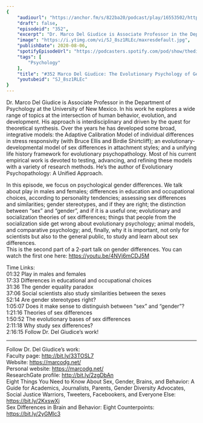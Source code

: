 ```yaml
---
{
	"audiourl": "https://anchor.fm/s/822ba20/podcast/play/16553502/https%3A%2F%2Fd3ctxlq1ktw2nl.cloudfront.net%2Fstaging%2F2020-6-14%2F27edfd92-a146-39c8-e5ca-32080f954646.m4a",
	"draft": false,
	"episodeid": "352",
	"excerpt": "Dr. Marco Del Giudice is Associate Professor in the Department of Psychology at the University of New Mexico. In his work he explores a wide range of topics at the intersection of human behavior, evolution, and development. His approach is interdisciplinary and driven by the quest for theoretical synthesis. Over the years he has developed some broad, integrative models: the Adaptive Calibration Model of individual differences in stress responsivity (with Bruce Ellis and Birdie Shirtcliff); an evolutionary-developmental model of sex differences in attachment styles; and a unifying life history framework for evolutionary psychopathology. Most of his current empirical work is devoted to testing, advancing, and refining these models with a variety of research methods. He’s the author of Evolutionary Psychopathology: A Unified Approach.",
	"image": "https://i.ytimg.com/vi/SJ_8sz1RLEc/maxresdefault.jpg",
	"publishDate": 2020-08-06,
	"spotifyEpisodeUrl": "https://podcasters.spotify.com/pod/show/thedissenter/episodes/352-Marco-Del-Giudice-The-Evolutionary-Psychology-of-Gender-Differences-Part-2-egnm2u",
	"tags": [
		"Psychology"
	],
	"title": "#352 Marco Del Giudice: The Evolutionary Psychology of Gender Differences (Part 2)",
	"youtubeid": "SJ_8sz1RLEc"
}
---
```

Dr. Marco Del Giudice is Associate Professor in the Department of Psychology at the University of New Mexico. In his work he explores a wide range of topics at the intersection of human behavior, evolution, and development. His approach is interdisciplinary and driven by the quest for theoretical synthesis. Over the years he has developed some broad, integrative models: the Adaptive Calibration Model of individual differences in stress responsivity (with Bruce Ellis and Birdie Shirtcliff); an evolutionary-developmental model of sex differences in attachment styles; and a unifying life history framework for evolutionary psychopathology. Most of his current empirical work is devoted to testing, advancing, and refining these models with a variety of research methods. He’s the author of Evolutionary Psychopathology: A Unified Approach.

In this episode, we focus on psychological gender differences. We talk about play in males and females; differences in education and occupational choices, according to personality tendencies; assessing sex differences and similarities; gender stereotypes, and if they are right; the distinction between “sex” and “gender”, and if it is a useful one; evolutionary and socialization theories of sex differences; things that people from the socialization side get wrong about evolutionary psychology; animal models, and comparative psychology; and, finally, why it is important, not only for scientists but also to the general public, to study and learn about sex differences.  
This is the second part of a 2-part talk on gender differences. You can watch the first one here: https://youtu.be/4NVj6mCDJ5M

Time Links:  
<time>01:32</time> Play in males and females  
<time>17:33</time> Differences in educational and occupational choices    
<time>31:36</time> The gender equality paradox  
<time>37:06</time> Social scientists also study similarities between the sexes  
<time>52:14</time> Are gender stereotypes right?  
<time>1:05:07</time> Does it make sense to distinguish between “sex” and “gender”?  
<time>1:21:16</time> Theories of sex differences  
<time>1:50:52</time> The evolutionary bases of sex differences  
<time>2:11:18</time> Why study sex differences?  
<time>2:16:15</time> Follow Dr. Del Giudice’s work!

---

Follow Dr. Del Giudice’s work:  
Faculty page: http://bit.ly/33TOSL7  
Website: https://marcodg.net/  
Personal website: https://marcodg.net/  
ResearchGate profile: http://bit.ly/2zgDbAn  
Eight Things You Need to Know About Sex, Gender, Brains, and Behavior: A Guide for Academics, Journalists, Parents, Gender Diversity Advocates, Social Justice Warriors, Tweeters, Facebookers, and Everyone Else: https://bit.ly/2KxswXj  
Sex Differences in Brain and Behavior: Eight Counterpoints: https://bit.ly/2yGMlc3

